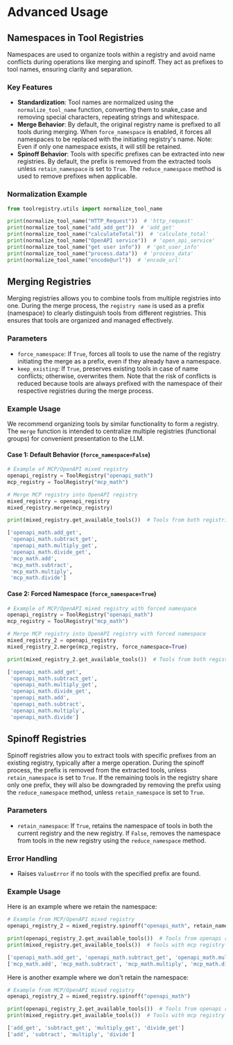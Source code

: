 # Advanced Usage

## Namespaces in Tool Registries

Namespaces are used to organize tools within a registry and avoid name conflicts during operations like merging and spinoff. They act as prefixes to tool names, ensuring clarity and separation.

### Key Features

- **Standardization**: Tool names are normalized using the `normalize_tool_name` function, converting them to snake_case and removing special characters, repeating strings and whitespace.
- **Merge Behavior**: By default, the original registry name is prefixed to all tools during merging. When `force_namespace` is enabled, it forces all namespaces to be replaced with the initiating registry's name. Note: Even if only one namespace exists, it will still be retained.
- **Spinoff Behavior**: Tools with specific prefixes can be extracted into new registries. By default, the prefix is removed from the extracted tools unless `retain_namespace` is set to `True`. The `reduce_namespace` method is used to remove prefixes when applicable.

### Normalization Example

```python
from toolregistry.utils import normalize_tool_name

print(normalize_tool_name("HTTP_Request"))  # 'http_request'
print(normalize_tool_name("add_add_get"))  # 'add_get'
print(normalize_tool_name("calculateTotal"))  # 'calculate_total'
print(normalize_tool_name("OpenAPI service"))  # 'open_api_service'
print(normalize_tool_name("get user info"))  # 'get_user_info'
print(normalize_tool_name("process.data"))  # 'process_data'
print(normalize_tool_name("encode@url"))  # 'encode_url'
```

## Merging Registries

Merging registries allows you to combine tools from multiple registries into one. During the merge process, the `registry name` is used as a prefix (namespace) to clearly distinguish tools from different registries. This ensures that tools are organized and managed effectively.

### Parameters

- `force_namespace`: If `True`, forces all tools to use the name of the registry initiating the merge as a prefix, even if they already have a namespace.
- `keep_existing`: If `True`, preserves existing tools in case of name conflicts; otherwise, overwrites them. Note that the risk of conflicts is reduced because tools are always prefixed with the namespace of their respective registries during the merge process.

### Example Usage

We recommend organizing tools by similar functionality to form a registry. The `merge` function is intended to centralize multiple registries (functional groups) for convenient presentation to the LLM.

#### Case 1: Default Behavior (`force_namespace=False`)

```python
# Example of MCP/OpenAPI mixed registry
openapi_registry = ToolRegistry("openapi_math")
mcp_registry = ToolRegistry("mcp_math")

# Merge MCP registry into OpenAPI registry
mixed_registry = openapi_registry
mixed_registry.merge(mcp_registry)

print(mixed_registry.get_available_tools())  # Tools from both registries
```

```python
['openapi_math.add_get',
 'openapi_math.subtract_get',
 'openapi_math.multiply_get',
 'openapi_math.divide_get',
 'mcp_math.add',
 'mcp_math.subtract',
 'mcp_math.multiply',
 'mcp_math.divide']
```

#### Case 2: Forced Namespace (`force_namespace=True`)

```python
# Example of MCP/OpenAPI mixed registry with forced namespace
openapi_registry = ToolRegistry("openapi_math")
mcp_registry = ToolRegistry("mcp_math")

# Merge MCP registry into OpenAPI registry with forced namespace
mixed_registry_2 = openapi_registry
mixed_registry_2.merge(mcp_registry, force_namespace=True)

print(mixed_registry_2.get_available_tools())  # Tools from both registries with forced namespace
```

```python
['openapi_math.add_get',
 'openapi_math.subtract_get',
 'openapi_math.multiply_get',
 'openapi_math.divide_get',
 'openapi_math.add',
 'openapi_math.subtract',
 'openapi_math.multiply',
 'openapi_math.divide']
```

## Spinoff Registries

Spinoff registries allow you to extract tools with specific prefixes from an existing registry, typically after a merge operation. During the spinoff process, the prefix is removed from the extracted tools, unless `retain_namespace` is set to `True`. If the remaining tools in the registry share only one prefix, they will also be downgraded by removing the prefix using the `reduce_namespace` method, unless `retain_namespace` is set to `True`.

### Parameters

- `retain_namespace`: If `True`, retains the namespace of tools in both the current registry and the new registry. If `False`, removes the namespace from tools in the new registry using the `reduce_namespace` method.

### Error Handling

- Raises `ValueError` if no tools with the specified prefix are found.

### Example Usage

Here is an example where we retain the namespace:

```python
# Example from MCP/OpenAPI mixed registry
openapi_registry_2 = mixed_registry.spinoff("openapi_math", retain_namespace=True)

print(openapi_registry_2.get_available_tools())  # Tools from openapi registry with namespace
print(mixed_registry.get_available_tools())  # Tools with mcp registry
```

```python
['openapi_math.add_get', 'openapi_math.subtract_get', 'openapi_math.multiply_get', 'openapi_math.divide_get']
['mcp_math.add', 'mcp_math.subtract', 'mcp_math.multiply', 'mcp_math.divide']
```

Here is another example where we don't retain the namespace:

```python
# Example from MCP/OpenAPI mixed registry
openapi_registry_2 = mixed_registry.spinoff("openapi_math")

print(openapi_registry_2.get_available_tools())  # Tools from openapi registry with namespace
print(mixed_registry.get_available_tools())  # Tools with mcp registry
```

```python
['add_get', 'subtract_get', 'multiply_get', 'divide_get']
['add', 'subtract', 'multiply', 'divide']
```
